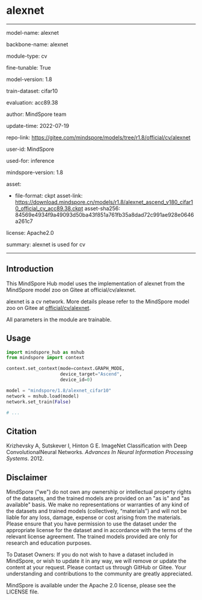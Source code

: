 # alexnet

---

model-name: alexnet

backbone-name: alexnet

module-type: cv

fine-tunable: True

model-version: 1.8

train-dataset: cifar10

evaluation: acc89.38

author: MindSpore team

update-time: 2022-07-19

repo-link: <https://gitee.com/mindspore/models/tree/r1.8/official/cv/alexnet>

user-id: MindSpore

used-for: inference

mindspore-version: 1.8

asset:

-
    file-format: ckpt
    asset-link: <https://download.mindspore.cn/models/r1.8/alexnet_ascend_v180_cifar10_official_cv_acc89.38.ckpt>
    asset-sha256: 84569e4934f9a49093d50ba43f851a761fb35a8dad72c991ae928e0646a261c7

license: Apache2.0

summary: alexnet is used for cv

---

## Introduction

This MindSpore Hub model uses the implementation of alexnet from the MindSpore model zoo on Gitee at official/cv/alexnet.

alexnet is a cv network. More details please refer to the MindSpore model zoo on Gitee at [official/cv/alexnet](https://gitee.com/mindspore/models/blob/r1.8/official/cv/alexnet/README.md).

All parameters in the module are trainable.

## Usage

```python
import mindspore_hub as mshub
from mindspore import context

context.set_context(mode=context.GRAPH_MODE,
                    device_target="Ascend",
                    device_id=0)

model = "mindspore/1.8/alexnet_cifar10"
network = mshub.load(model)
network.set_train(False)

# ...
```

## Citation

Krizhevsky A, Sutskever I, Hinton G E. ImageNet Classification with Deep ConvolutionalNeural Networks. *Advances In Neural Information Processing Systems*. 2012.

## Disclaimer

MindSpore ("we") do not own any ownership or intellectual property rights of the datasets, and the trained models are provided on an "as is" and "as available" basis. We make no representations or warranties of any kind of the datasets and trained models (collectively, “materials”) and will not be liable for any loss, damage, expense or cost arising from the materials. Please ensure that you have permission to use the dataset under the appropriate license for the dataset and in accordance with the terms of the relevant license agreement. The trained models provided are only for research and education purposes.

To Dataset Owners: If you do not wish to have a dataset included in MindSpore, or wish to update it in any way, we will remove or update the content at your request. Please contact us through GitHub or Gitee. Your understanding and contributions to the community are greatly appreciated.

MindSpore is available under the Apache 2.0 license, please see the LICENSE file.
